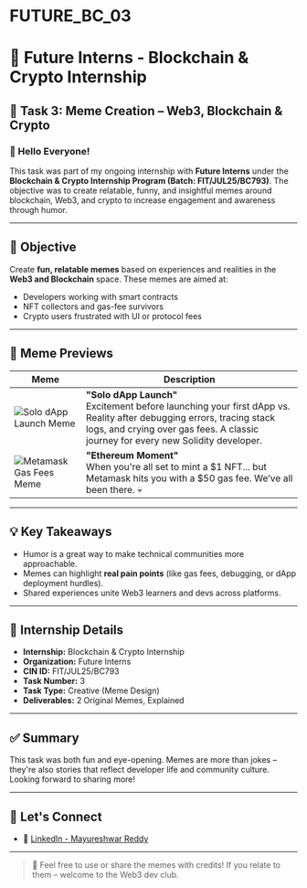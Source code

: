 # FUTURE_BC_03

# 🚀 Future Interns - Blockchain & Crypto Internship

## 🧩 Task 3: Meme Creation – Web3, Blockchain & Crypto

### 👋 Hello Everyone!

This task was part of my ongoing internship with **Future Interns** under the **Blockchain & Crypto Internship Program (Batch: FIT/JUL25/BC793)**. The objective was to create relatable, funny, and insightful memes around blockchain, Web3, and crypto to increase engagement and awareness through humor.

---

## 🧠 Objective

Create **fun, relatable memes** based on experiences and realities in the **Web3 and Blockchain** space. These memes are aimed at:
- Developers working with smart contracts
- NFT collectors and gas-fee survivors
- Crypto users frustrated with UI or protocol fees

---

## 📸 Meme Previews

| Meme | Description |
|------|-------------|
| ![Solo dApp Launch Meme](./assets/supermeme_13h33_28.png) | **"Solo dApp Launch"**<br>Excitement before launching your first dApp vs. Reality after debugging errors, tracing stack logs, and crying over gas fees. A classic journey for every new Solidity developer. |
| ![Metamask Gas Fees Meme](./assets/supermeme_14h1_25.png) | **"Ethereum Moment"**<br>When you're all set to mint a $1 NFT... but Metamask hits you with a $50 gas fee. We’ve all been there. 💀|

---

## 💡 Key Takeaways

- Humor is a great way to make technical communities more approachable.
- Memes can highlight **real pain points** (like gas fees, debugging, or dApp deployment hurdles).
- Shared experiences unite Web3 learners and devs across platforms.

---

## 📌 Internship Details

- **Internship:** Blockchain & Crypto Internship  
- **Organization:** Future Interns  
- **CIN ID:** FIT/JUL25/BC793    
- **Task Number:** 3  
- **Task Type:** Creative (Meme Design)  
- **Deliverables:** 2 Original Memes, Explained  

---

## ✅ Summary

This task was both fun and eye-opening. Memes are more than jokes – they're also stories that reflect developer life and community culture. Looking forward to sharing more!

---

## 🔗 Let's Connect

- 🔗 [LinkedIn - Mayureshwar Reddy](https://www.linkedin.com/in/mayureshwar-reddy-37a4a2342)

---

> 🙌 Feel free to use or share the memes with credits! If you relate to them – welcome to the Web3 dev club.
